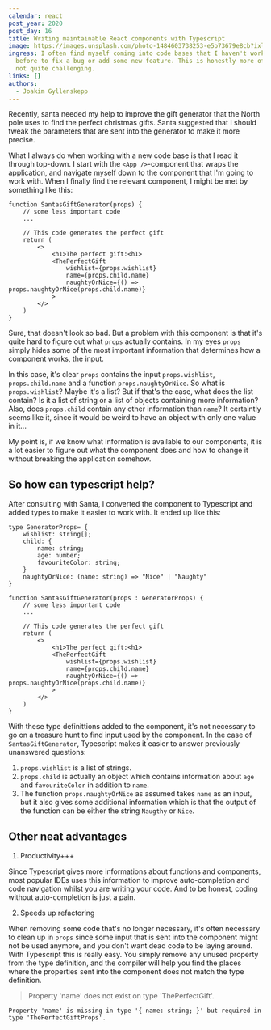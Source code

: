 ```yaml
---
calendar: react
post_year: 2020
post_day: 16
title: Writing maintainable React components with Typescript
image: https://images.unsplash.com/photo-1484603738253-e5b73679e8cb?ixlib=rb-1.2.1&ixid=eyJhcHBfaWQiOjEyMDd9&auto=format&fit=crop&w=2000&q=80
ingress: I often find myself coming into code bases that I haven't worked with
  before to fix a bug or add some new feature. This is honestly more often that
  not quite challenging.
links: []
authors:
  - Joakim Gyllenskepp
---
```

Recently, santa needed my help to improve the gift generator that the North pole uses to find the perfect christmas gifts. Santa suggested that I should tweak the parameters that are sent into the generator to make it more precise.

What I always do when working with a new code base is that I read it through top-down. I start with the `<App />`-component that wraps the application, and navigate myself down to the component that I'm going to work with. When I finally find the relevant component, I might be met by something like this:

```TSX
function SantasGiftGenerator(props) {
    // some less important code
    ...

    // This code generates the perfect gift
    return (
        <>
            <h1>The perfect gift:<h1>
            <ThePerfectGift
                wishlist={props.wishlist}
                name={props.child.name}
                naughtyOrNice={() => props.naughtyOrNice(props.child.name)}
            >
        </>
    )
}
```

Sure, that doesn't look so bad. But a problem with this component is that it's quite hard to figure out what `props` actually contains. In my eyes `props` simply hides some of the most important information that determines how a component works, the input.

In this case, it's clear `props` contains the input `props.wishlist`, `props.child.name` and a function `props.naughtyOrNice`. So what is `props.wishlist`? Maybe it's a list? But if that's the case, what does the list contain? Is it a list of string or a list of objects containing more information? Also, does `props.child` contain any other information than `name`? It certaintly seems like it, since it would be weird to have an object with only one value in it...

My point is, if we know what information is available to our components, it is a lot easier to figure out what the component does and how to change it without breaking the application somehow.

## So how can typescript help?

After consulting with Santa, I converted the component to Typescript and added types to make it easier to work with. It ended up like this:

```TSX
type GeneratorProps= {
    wishlist: string[];
    child: {
        name: string;
        age: number;
        favouriteColor: string;
    }
    naughtyOrNice: (name: string) => "Nice" | "Naughty"
}

function SantasGiftGenerator(props : GeneratorProps) {
    // some less important code
    ...

    // This code generates the perfect gift
    return (
        <>
            <h1>The perfect gift:<h1>
            <ThePerfectGift
                wishlist={props.wishlist}
                name={props.child.name}
                naughtyOrNice={() => props.naughtyOrNice(props.child.name)}
            >
        </>
    )
}
```

With these type definittions added to the component, it's not necessary to go on a treasure hunt to find input used by the component. In the case of `SantasGiftGenerator`, Typescript makes it easier to answer previously unanswered questions:

1. `props.wishlist` is a list of strings.
2. `props.child` is actually an object which contains information about `age` and `favouriteColor` in addition to `name`.
3. The function `props.naughtyOrNice` as assumed takes `name` as an input, but it also gives some additional information which is that the output of the function can be either the string `Naugthy` or `Nice`.

## Other neat advantages

1. Productivity+++

Since Typescript gives more informations about functions and components, most popular IDEs uses this information to improve auto-completion and code navigation whilst you are writing your code. And to be honest, coding without auto-completion is just a pain.

2. Speeds up refactoring

When removing some code that's no longer necessary, it's often necessary to clean up in `props` since some input that is sent into the component might not be used anymore, and you don't want dead code to be laying around. With Typescript this is really easy. You simply remove any unused property from the type definition, and the compiler will help you find the places where the properties sent into the component does not match the type definition.

> Property 'name' does not exist on type 'ThePerfectGift'.

`Property 'name' is missing in type '{ name: string; }' but required in type 'ThePerfectGiftProps'.`
